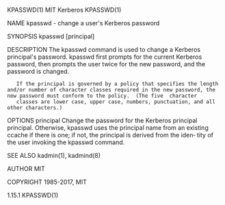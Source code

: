 KPASSWD(1)                                                                                       MIT Kerberos                                                                                      KPASSWD(1)



NAME
       kpasswd - change a user's Kerberos password

SYNOPSIS
       kpasswd [principal]

DESCRIPTION
       The kpasswd command is used to change a Kerberos principal's password.  kpasswd first prompts for the current Kerberos password, then prompts the user twice for the new password, and the password is
       changed.

       If the principal is governed by a policy that specifies the length and/or number of character classes required in the new password, the new password must conform to the policy.  (The five  character
       classes are lower case, upper case, numbers, punctuation, and all other characters.)

OPTIONS
       principal
              Change  the password for the Kerberos principal principal.  Otherwise, kpasswd uses the principal name from an existing ccache if there is one; if not, the principal is derived from the iden‐
              tity of the user invoking the kpasswd command.

SEE ALSO
       kadmin(1), kadmind(8)

AUTHOR
       MIT

COPYRIGHT
       1985-2017, MIT




1.15.1                                                                                                                                                                                             KPASSWD(1)
